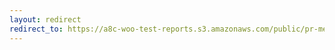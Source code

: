 ```yaml
---
layout: redirect
redirect_to: https://a8c-woo-test-reports.s3.amazonaws.com/public/pr-merge/38301/e2e/index.html
---
```

